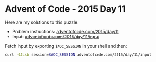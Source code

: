 # Advent of Code - 2015 Day 11
Here are my solutions to this puzzle.

* Problem instructions: [adventofcode.com/2015/day/11](https://adventofcode.com/2015/day/11)
* Input: [adventofcode.com/2015/day/11/input](https://adventofcode.com/2015/day/11/input)

Fetch input by exporting `$AOC_SESSION` in your shell and then:
```bash
curl -OJLsb session=$AOC_SESSION adventofcode.com/2015/day/11/input
```
